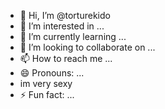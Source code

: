 - 👋 Hi, I’m @torturekido
- 👀 I’m interested in ...
- 🌱 I’m currently learning ...
- 💞️ I’m looking to collaborate on ...
- 📫 How to reach me ...
- 😄 Pronouns: ...
- im very sexy
- ⚡ Fun fact: ...

<!---
torturekido/torturekido is a ✨ special ✨ repository because its `README.md` (this file) appears on your GitHub profile.
You can click the Preview link to take a look at your changes.
--->
